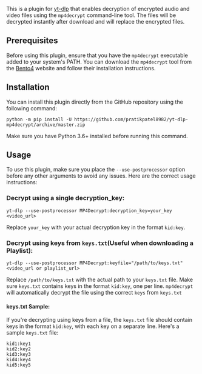 This is a plugin for [yt-dlp](https://github.com/yt-dlp/yt-dlp) that enables decryption of encrypted audio and video files using the `mp4decrypt` command-line tool. The files will be decrypted instantly after download and will replace the encrypted files.

## Prerequisites

Before using this plugin, ensure that you have the `mp4decrypt` executable added to your system's PATH. You can download the `mp4decrypt` tool from the [Bento4](https://www.bento4.com/) website and follow their installation instructions.

## Installation

You can install this plugin directly from the GitHub repository using the following command:

```shell
python -m pip install -U https://github.com/pratikpatel8982/yt-dlp-mp4decrypt/archive/master.zip
```

Make sure you have Python 3.6+ installed before running this command.

## Usage

To use this plugin, make sure you place the `--use-postprocessor` option before any other arguments to avoid any issues. Here are the correct usage instructions:

### Decrypt using a single decryption_key:

```shell
yt-dlp --use-postprocessor MP4Decrypt:decryption_key=your_key <video_url>
```

Replace `your_key` with your actual decryption key in the format `kid:key`.

### Decrypt using keys from `keys.txt`(Useful when downloading a Playlist):

```shell
yt-dlp --use-postprocessor MP4Decrypt:keyfile="/path/to/keys.txt" <video_url or playlist_url>
```

Replace `/path/to/keys.txt` with the actual path to your `keys.txt` file. Make sure `keys.txt` contains keys in the format `kid:key`, one per line. `mp4decrypt` will automatically decrypt the file using the correct `keys` from `keys.txt`

#### keys.txt Sample:
If you're decrypting using keys from a file, the `keys.txt` file should contain keys in the format `kid:key`, with each key on a separate line. Here's a sample `keys.txt` file:
```shell
kid1:key1
kid2:key2
kid3:key3
kid4:key4
kid5:key5
```
